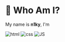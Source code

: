 # 🌟 Who Am I?
My name is <b>n1ky</b>, I'm 

![html](https://github.com/user-attachments/assets/535d7ed4-c90f-4edb-8993-67d5c1fdc878)
![css](https://github.com/user-attachments/assets/523c21d0-6d45-41f0-bcca-d6320e126953)
![JS](https://github.com/user-attachments/assets/64a35f76-bd08-4690-94e7-e498a3c2479a)
